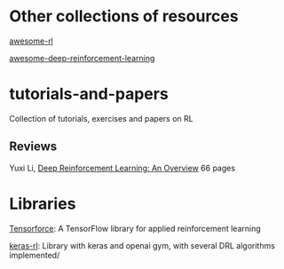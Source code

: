 # Other collections of resources

[awesome-rl](https://github.com/aikorea/awesome-rl)

[awesome-deep-reinforcement-learning](https://github.com/williamd4112/awesome-deep-reinforcement-learning)

# tutorials-and-papers
Collection of tutorials, exercises and papers on RL

## Reviews

Yuxi Li, [Deep Reinforcement Learning: An Overview](https://arxiv.org/abs/1701.07274)
66 pages

# Libraries

[Tensorforce](https://github.com/reinforceio/tensorforce): A TensorFlow library for applied reinforcement learning

[keras-rl](https://github.com/matthiasplappert/keras-rl): Library with keras and openai gym, with several DRL algorithms implemented/
